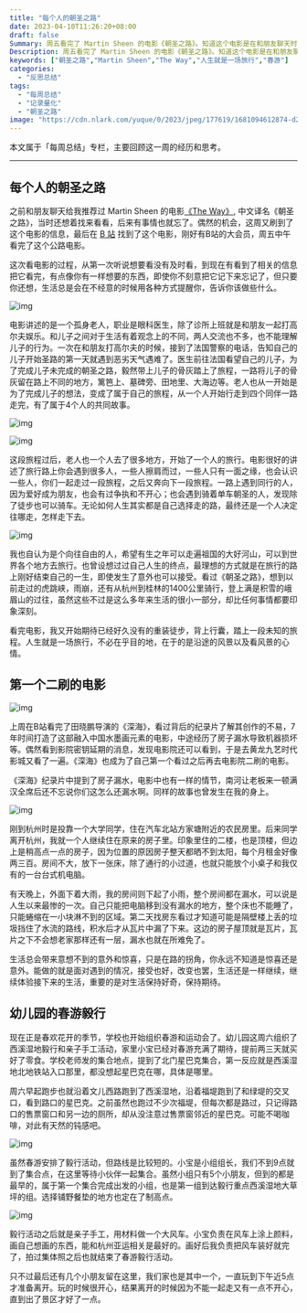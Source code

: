 ```yaml
---
title: "每个人的朝圣之路"
date: 2023-04-10T11:26:20+08:00
draft: false
Summary: 周五看完了 Martin Sheen 的电影《朝圣之路》。知道这个电影是在和朋友聊天时推荐给我的，后来有事也就一直没有看。知道这周偶然看到了电影的消息，原来自己也曾想要看过。人生就是这么美妙，如果你有一样想要的东西，即使你不刻意把它记下来，后来忘了，但只要你还想，随着时间的流逝，生活总是会在不经意的时候用各种方式提醒你，告诉你该做些什么。
Description: 周五看完了 Martin Sheen 的电影《朝圣之路》。知道这个电影是在和朋友聊天时推荐给我的，后来有事也就一直没有看。知道这周偶然看到了电影的消息，原来自己也曾想要看过。人生就是这么美妙，如果你有一样想要的东西，即使你不刻意把它记下来，后来忘了，但只要你还想，随着时间的流逝，生活总是会在不经意的时候用各种方式提醒你，告诉你该做些什么。
keywords: ["朝圣之路","Martin Sheen","The Way","人生就是一场旅行","春游"]
categories:
  - "反思总结"
tags:
  - "每周总结"
  - "记录量化"
  - "朝圣之路"
image: "https://cdn.nlark.com/yuque/0/2023/jpeg/177619/1681094612874-d233d177-ef44-4d68-8a04-e8d75bb9cb1c.jpeg"
---
```


本文属于「每周总结」专栏，主要回顾这一周的经历和思考。

---

## 每个人的朝圣之路

之前和朋友聊天给我推荐过 Martin Sheen 的电影[《The Way》](https://movie.douban.com/subject/3750104/), 中文译名《朝圣之路》，当时还想着找来看看，后来有事情也就忘了。偶然的机会，这周又刷到了这个电影的信息，最后在 [B 站](https://www.bilibili.com/bangumi/play/ep430832) 找到了这个电影，刚好有B站的大会员，周五中午看完了这个公路电影。

这次看电影的过程，从第一次听说想要看没有及时看，到现在有看到了相关的信息把它看完，有点像你有一样想要的东西，即使你不刻意把它记下来忘记了，但只要你还想，生活总是会在不经意的时候用各种方式提醒你，告诉你该做些什么。

![img](https://cdn.nlark.com/yuque/0/2023/jpeg/177619/1681094612874-d233d177-ef44-4d68-8a04-e8d75bb9cb1c.jpeg)

电影讲述的是一个孤身老人，职业是眼科医生，除了诊所上班就是和朋友一起打高尔夫娱乐。和儿子之间对于生活有着观念上的不同，两人交流也不多，也不能理解儿子的行为。一次在和朋友打高尔夫的时候，接到了法国警察的电话，告知自己的儿子开始圣路的第一天就遇到恶劣天气遇难了。医生前往法国看望自己的儿子，为了完成儿子未完成的朝圣之路，毅然带上儿子的骨灰踏上了旅程，一路将儿子的骨灰留在路上不同的地方，篱笆上、墓碑旁、田地里、大海边等。老人也从一开始是为了完成儿子的想法，变成了属于自己的旅程，从一个人开始行走到四个同伴一路走完，有了属于4个人的共同故事。

![img](https://cdn.nlark.com/yuque/0/2023/png/177619/1681093403643-b1a29a4c-197c-40f0-a2ef-7495fa7e0f6f.png)

![img](https://cdn.nlark.com/yuque/0/2023/png/177619/1681093690266-8e41af8a-0579-4d84-87c7-e47fc66976b5.png)

这段旅程过后，老人也一个人去了很多地方，开始了一个人的旅行。电影很好的讲述了旅行路上你会遇到很多人，一些人擦肩而过，一些人只有一面之缘，也会认识一些人，你们一起走过一段旅程，之后又奔向下一段旅程。一路上遇到同行的人，因为爱好成为朋友，也会有过争执和不开心；也会遇到骑着单车朝圣的人，发现除了徒步也可以骑车。无论如何人生其实都是自己选择走的路，最终还是一个人决定往哪走，怎样走下去。

![img](https://cdn.nlark.com/yuque/0/2023/png/177619/1681093337388-99841dfd-50d3-45c5-b15e-3376ac60fea7.png)

我也自认为是个向往自由的人，希望有生之年可以走遍祖国的大好河山，可以到世界各个地方去旅行。也曾设想过过自己人生的终点，最理想的方式就是在旅行的路上刚好结束自己的一生，即使发生了意外也可以接受。看过《朝圣之路》，想到以前走过的虎跳峡，雨崩，还有从杭州到桂林的1400公里骑行，登上满是积雪的峨眉山的过往，虽然这些不过是这么多年来生活的很小一部分，却比任何事情都要印象深刻。

看完电影，我又开始期待已经好久没有的重装徒步，背上行囊，踏上一段未知的旅程。人生就是一场旅行，不必在乎目的地，在于的是沿途的风景以及看风景的心情。

## 第一个二刷的电影

![img](https://cdn.nlark.com/yuque/0/2023/png/177619/1681091016964-a98c8189-2984-4112-85b3-e4d0205cf173.png)

上周在B站看完了田晓鹏导演的《深海》，看过背后的纪录片了解其创作的不易，7年时间打造了这部融入中国水墨画元素的电影，中途经历了房子漏水导致机器损坏等。偶然看到影院密钥延期的消息，发现电影院还可以看到，于是去黄龙九艺时代影城又看了一遍。《深海》也成为了自己第一个看过之后再去电影院二刷的电影。

《深海》纪录片中提到了房子漏水，电影中也有一样的情节，南河让老板来一顿满汉全席后还不忘说你们这怎么还漏水啊。同样的故事也曾发生在我的身上。

![img](https://cdn.nlark.com/yuque/0/2023/png/177619/1681091141895-20069b6c-34cb-4119-a753-91745904b7a2.png)

刚到杭州时是投靠一个大学同学，住在汽车北站方家塘附近的农民房里。后来同学离开杭州，我就一个人继续住在原来的房子里。印象里住的二楼，也是顶楼，但边上是稍高点一点的房子，因为位置的原因房子整天都晒不到太阳，每个月租金好像两三百。房间不大，放下一张床，除了通行的小过道，也就只能放个小桌子和我仅有的一台台式机电脑。

有天晚上，外面下着大雨，我的房间则下起了小雨，整个房间都在漏水，可以说是人生以来最惨的一次。自己只能把电脑移到没有漏水的地方，整个床也不能睡了，只能蜷缩在一小块淋不到的区域。第二天找房东看过才知道可能是隔壁楼上丢的垃圾挡住了水流的路线，积水后才从瓦片中漏了下来。这边的房子屋顶就是瓦片，瓦片之下不会想老家那样还有一层，漏水也就在所难免了。

生活总会带来意想不到的意外和惊喜，只是在路的拐角，你永远不知道是惊喜还是意外。能做的就是面对遇到的情况，接受也好，改变也罢，生活还是一样继续，继续体验接下来的生活，重要的是对生活保持好奇，保持期待。

## 幼儿园的春游毅行

现在正是春欢花开的季节，学校也开始组织春游和运动会了。幼儿园这周六组织了西溪湿地毅行和亲子手工活动，家里小宝已经对春游充满了期待，提前两三天就买好了零食。学校老师发的集合地点，提到了北门星巴克集合，第一反应就是西溪湿地北地铁站入口那里，都没想起星巴克在哪，具体是哪里。

周六早起跑步也就沿着文儿西路跑到了西溪湿地，沿着福堤跑到了和绿堤的交叉口，看到路口的星巴克。之前虽然也跑过不少次福堤，但每次都是路过，只记得路口的售票窗口和另一边的厕所，却从没注意过售票窗邻近的星巴克。可能不喝咖啡，对此有天然的钝感吧。

![img](https://cdn.nlark.com/yuque/0/2023/png/177619/1681090315025-a24f3607-0b82-4a7d-98bf-05d0abf32d88.png)

虽然春游安排了毅行活动，但路线是比较短的。小宝是小组组长，我们不到9点就到了集合点，在这里等待小伙伴一起集合。虽然小组只有5个小朋友，但到的都是最早的，属于第一个集合完成出发的小组，也是第一组到达毅行重点西溪湿地大草坪的组。选择铺野餐垫的地方也定在了制高点。

![img](https://cdn.nlark.com/yuque/0/2023/png/177619/1681090550519-77c4c7dd-2c62-4f86-8e5b-7d6cfd8901df.png)

毅行活动之后就是亲子手工，用材料做一个大风车。小宝负责在风车上涂上颜料，画自己想画的东西，能和杭州亚运相关是最好的。画好后我负责把风车装好就完了，拍过集体照之后也就结束了春游毅行活动。

只不过最后还有几个小朋友留在这里，我们家也是其中一个，一直玩到下午近5点才准备离开。玩的时候很开心，结果离开的时候因为不能一起走又有一点不开心，直到出了景区才好了一点。